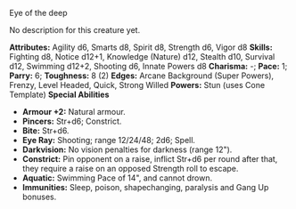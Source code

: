 Eye of the deep

No description for this creature yet.

**Attributes:** Agility d6, Smarts d8, Spirit d8, Strength d6, Vigor d8
**Skills:** Fighting d8, Notice d12+1, Knowledge (Nature) d12, Stealth
d10, Survival d12, Swimming d12+2, Shooting d6, Innate Powers d8
**Charisma:** -; **Pace:** 1; **Parry:** 6; **Toughness:** 8 (2)
**Edges:** Arcane Background (Super Powers), Frenzy, Level Headed,
Quick, Strong Willed
**Powers:** Stun (uses Cone Template)
**Special Abilities**
- **Armour +2:** Natural armour.
- **Pincers:** Str+d6; Constrict.
- **Bite:** Str+d6.
- **Eye Ray:** Shooting; range 12/24/48; 2d6; Spell.
- **Darkvision:** No vision penalties for darkness (range 12").
- **Constrict:** Pin opponent on a raise, inflict Str+d6 per round after
that, they require a raise on an opposed Strength roll to escape.
- **Aquatic:** Swimming Pace of 14", and cannot drown.
- **Immunities:** Sleep, poison, shapechanging, paralysis and Gang Up
bonuses.

